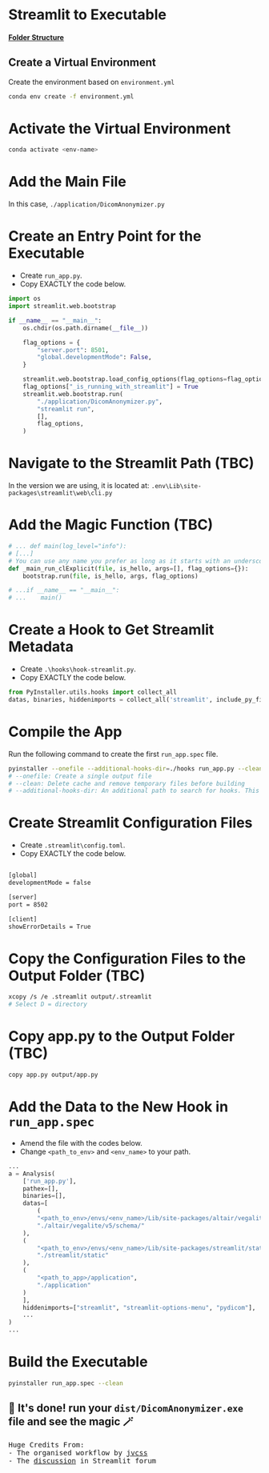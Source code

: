 # Streamlit to Executable
#### [Folder Structure](https://github.com/birbflock/DicomAnonymizer.git)

## Create a Virtual Environment
Create the environment based on `environment.yml`
```bash
conda env create -f environment.yml
```

# Activate the Virtual Environment

```bash
conda activate <env-name>
```

# Add the Main File

In this case, `./application/DicomAnonymizer.py`

# Create an Entry Point for the Executable 
- Create `run_app.py`.
- Copy EXACTLY the code below.
```python
import os
import streamlit.web.bootstrap

if __name__ == "__main__":
    os.chdir(os.path.dirname(__file__))

    flag_options = {
        "server.port": 8501,
        "global.developmentMode": False,
    }

    streamlit.web.bootstrap.load_config_options(flag_options=flag_options)
    flag_options["_is_running_with_streamlit"] = True
    streamlit.web.bootstrap.run(
        "./application/DicomAnonymizer.py",
        "streamlit run",
        [],
        flag_options,
    )
```

# Navigate to the Streamlit Path (TBC)

In the version we are using, it is located at: `.env\Lib\site-packages\streamlit\web\cli.py`

# Add the Magic Function (TBC)
```python
# ... def main(log_level="info"):
# [...]
# You can use any name you prefer as long as it starts with an underscore
def _main_run_clExplicit(file, is_hello, args=[], flag_options={}):
    bootstrap.run(file, is_hello, args, flag_options)

# ...if __name__ == "__main__":
# ...    main()
```

# Create a Hook to Get Streamlit Metadata

- Create `.\hooks\hook-streamlit.py`.
- Copy EXACTLY the code below.
```python
from PyInstaller.utils.hooks import collect_all
datas, binaries, hiddenimports = collect_all('streamlit', include_py_files=False, include_datas=['**/*.*'])
```

# Compile the App
Run the following command to create the first `run_app.spec` file. 

```bash
pyinstaller --onefile --additional-hooks-dir=./hooks run_app.py --clean
# --onefile: Create a single output file
# --clean: Delete cache and remove temporary files before building
# --additional-hooks-dir: An additional path to search for hooks. This option can be used multiple times.
```

# Create Streamlit Configuration Files
- Create `.streamlit\config.toml`.
- Copy EXACTLY the code below.
```bash

[global]
developmentMode = false

[server]
port = 8502

[client]
showErrorDetails = True

```

# Copy the Configuration Files to the Output Folder (TBC)
```bash
xcopy /s /e .streamlit output/.streamlit
# Select D = directory
```

# Copy app.py to the Output Folder (TBC)
```bash
copy app.py output/app.py
```

# Add the Data to the New Hook in `run_app.spec`
- Amend the file with the codes below.
- Change `<path_to_env>` and `<env_name>` to your path.
```python
...
a = Analysis(
    ['run_app.py'],
    pathex=[],
    binaries=[],
    datas=[
        (
        "<path_to_env>/envs/<env_name>/Lib/site-packages/altair/vegalite/v5/schema/vega-lite-schema.json",
        "./altair/vegalite/v5/schema/"
    ),
    (
        "<path_to_env>/envs/<env_name>/Lib/site-packages/streamlit/static",
        "./streamlit/static"
    ),
    (   
        "<path_to_app>/application",
        "./application"
    )
    ],
    hiddenimports=["streamlit", "streamlit-options-menu", "pydicom"],
    ...
)
...

```

# Build the Executable

```bash
pyinstaller run_app.spec --clean
```

## 🎈 It's done! run your `dist/DicomAnonymizer.exe` file and see the magic 🪄

<pre>Huge Credits From: 
- The organised workflow by <a href="https://github.com/jvcss/PyInstallerStreamlit/tree/master">jvcss</a>
- The <a href="https://discuss.streamlit.io/t/using-pyinstaller-or-similar-to-create-an-executable/902">discussion</a> in Streamlit forum</pre>